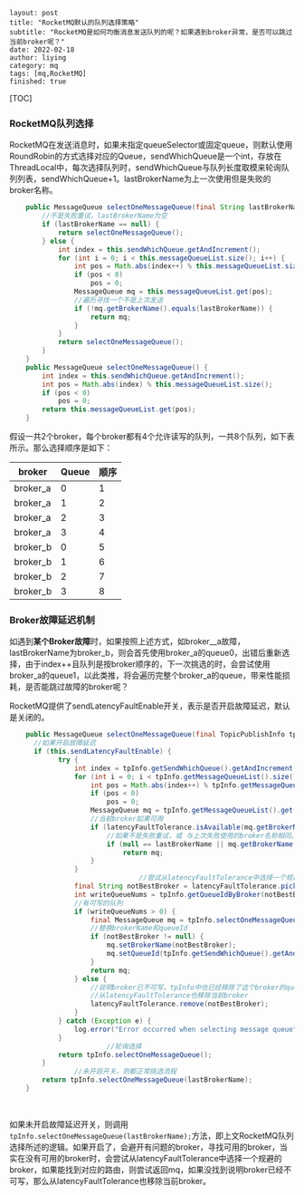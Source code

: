 ```
layout: post
title: "RocketMQ默认的队列选择策略"
subtitle: "RocketMQ是如何均衡消息发送队列的呢？如果遇到broker异常，是否可以跳过当前broker呢？"
date: 2022-02-18
author: liying
category: mq
tags: [mq,RocketMQ]
finished: true

```

[TOC]

### RocketMQ队列选择	

​	 	RocketMQ在发送消息时，如果未指定queueSelector或固定queue，则默认使用RoundRobin的方式选择对应的Queue，sendWhichQueue是一个int，存放在ThreadLocal中，每次选择队列时，sendWhichQueue与队列长度取模来轮询队列列表，sendWhichQueue+1。lastBrokerName为上一次使用但是失败的broker名称。

```java
    public MessageQueue selectOneMessageQueue(final String lastBrokerName) {
        //不是失败重试，lastBrokerName为空
      	if (lastBrokerName == null) {
            return selectOneMessageQueue();
        } else {
            int index = this.sendWhichQueue.getAndIncrement();
            for (int i = 0; i < this.messageQueueList.size(); i++) {
                int pos = Math.abs(index++) % this.messageQueueList.size();
                if (pos < 0)
                    pos = 0;
                MessageQueue mq = this.messageQueueList.get(pos);
              	//遍历寻找一个不是上次发送
                if (!mq.getBrokerName().equals(lastBrokerName)) {
                    return mq;
                }
            }
            return selectOneMessageQueue();
        }
    }
    public MessageQueue selectOneMessageQueue() {
        int index = this.sendWhichQueue.getAndIncrement();
        int pos = Math.abs(index) % this.messageQueueList.size();
        if (pos < 0)
            pos = 0;
        return this.messageQueueList.get(pos);
    }
```

​	假设一共2个broker，每个broker都有4个允许读写的队列，一共8个队列，如下表所示。那么选择顺序是如下：

| broker   | Queue | 顺序 |
| -------- | ----- | ---- |
| broker_a | 0     | 1    |
| broker_a | 1     | 2    |
| broker_a | 2     | 3    |
| broker_a | 3     | 4    |
| broker_b | 0     | 5    |
| broker_b | 1     | 6    |
| broker_b | 2     | 7    |
| broker_b | 3     | 8    |



### Broker故障延迟机制	

​	如遇到**某个Broker故障**时，如果按照上述方式，如broker__a故障，lastBrokerName为broker_b，则会首先使用broker_a的queue0，出错后重新选择，由于index++且队列是按broker顺序的，下一次挑选的时，会尝试使用broker_a的queue1，以此类推，将会遍历完整个broker_a的queue，带来性能损耗，是否能跳过故障的broker呢？

​	RocketMQ提供了sendLatencyFaultEnable开关，表示是否开启故障延迟，默认是关闭的。

```java
    public MessageQueue selectOneMessageQueue(final TopicPublishInfo tpInfo, final String lastBrokerName) {
      //如果开启故障延迟  
      if (this.sendLatencyFaultEnable) {
            try {
                int index = tpInfo.getSendWhichQueue().getAndIncrement();
                for (int i = 0; i < tpInfo.getMessageQueueList().size(); i++) {
                    int pos = Math.abs(index++) % tpInfo.getMessageQueueList().size();
                    if (pos < 0)
                        pos = 0;
                    MessageQueue mq = tpInfo.getMessageQueueList().get(pos);
                  	//当前broker如果可用
                    if (latencyFaultTolerance.isAvailable(mq.getBrokerName())) {
                      	//如果不是失败重试，或 与上次失败使用的broker名称相同，直接返回mq
                        if (null == lastBrokerName || mq.getBrokerName().equals(lastBrokerName))
                            return mq;
                    }
                }
								//尝试从latencyFaultTolerance中选择一个规避的broker
                final String notBestBroker = latencyFaultTolerance.pickOneAtLeast();
                int writeQueueNums = tpInfo.getQueueIdByBroker(notBestBroker);
              	//有可写的队列
                if (writeQueueNums > 0) {
                    final MessageQueue mq = tpInfo.selectOneMessageQueue();
                  	//替换brokerName和queueId
                    if (notBestBroker != null) {
                        mq.setBrokerName(notBestBroker);
                        mq.setQueueId(tpInfo.getSendWhichQueue().getAndIncrement() % writeQueueNums);
                    }
                    return mq;
                } else {
                  	//说明broker已不可写，tpInfo中也已经移除了这个broker的queue，所以
                    //从latencyFaultTolerance也移除当前broker
                    latencyFaultTolerance.remove(notBestBroker);
                }
            } catch (Exception e) {
                log.error("Error occurred when selecting message queue", e);
            }
						//轮询选择
            return tpInfo.selectOneMessageQueue();
        }
				//未开启开关，则都正常挑选流程
        return tpInfo.selectOneMessageQueue(lastBrokerName);
    }
```

​	

​		如果未开启故障延迟开关，则调用` tpInfo.selectOneMessageQueue(lastBrokerName);`方法，即上文RocketMQ队列选择所述的逻辑。如果开启了，会避开有问题的broker，寻找可用的broker，当实在没有可用的broker时，会尝试从latencyFaultTolerance中选择一个规避的broker，如果能找到对应的路由，则尝试返回mq，如果没找到说明broker已经不可写，那么从latencyFaultTolerance也移除当前broker。

